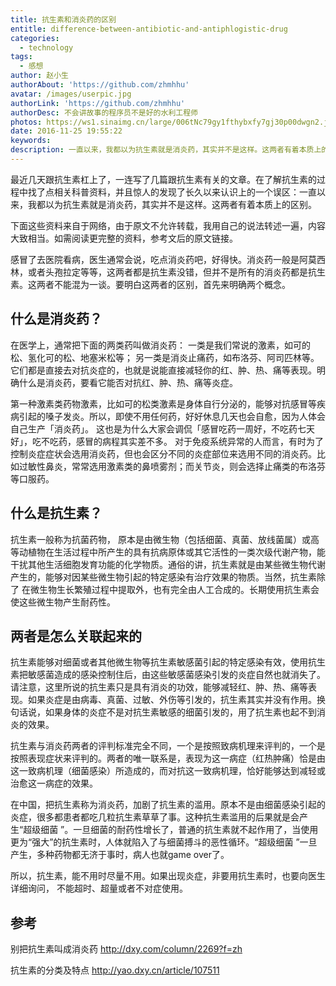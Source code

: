 ```yaml
---
title: 抗生素和消炎药的区别
entitle: difference-between-antibiotic-and-antiphlogistic-drug
categories:
  - technology
tags:
  - 感想
author: 赵小生
authorAbout: 'https://github.com/zhmhhu'
avatar: /images/userpic.jpg
authorLink: 'https://github.com/zhmhhu'
authorDesc: 不会讲故事的程序员不是好的水利工程师
photos: https://ws1.sinaimg.cn/large/006tNc79gy1fthybxfy7gj30p00dwgn2.jpg
date: 2016-11-25 19:55:22
keywords:
description: 一直以来，我都以为抗生素就是消炎药，其实并不是这样。这两者有着本质上的区别。
---
```


最近几天跟抗生素杠上了，一连写了几篇跟抗生素有关的文章。在了解抗生素的过程中找了点相关科普资料，并且惊人的发现了长久以来认识上的一个误区：一直以来，我都以为抗生素就是消炎药，其实并不是这样。这两者有着本质上的区别。

下面这些资料来自于网络，由于原文不允许转载，我用自己的说法转述一遍，内容大致相当。如需阅读更完整的资料，参考文后的原文链接。

 

感冒了去医院看病，医生通常会说，吃点消炎药吧，好得快。消炎药一般是阿莫西林，或者头孢拉定等等，这两者都是抗生素没错，但并不是所有的消炎药都是抗生素。这两者不能混为一谈。要明白这两者的区别，首先来明确两个概念。

## 什么是消炎药？

在医学上，通常把下面的两类药叫做消炎药： 一类是我们常说的激素，如可的松、氢化可的松、地塞米松等； 另一类是消炎止痛药，如布洛芬、阿司匹林等。它们都是直接去对抗炎症的，也就是说能直接减轻你的红、肿、热、痛等表现。明确什么是消炎药，要看它能否对抗红、肿、热、痛等炎症。

第一种激素类药物激素，比如可的松类激素是身体自行分泌的，能够对抗感冒等疾病引起的嗓子发炎。所以，即使不用任何药，好好休息几天也会自愈，因为人体会自己生产「消炎药」。 这也是为什么大家会调侃「感冒吃药一周好，不吃药七天好」，吃不吃药，感冒的病程其实差不多。 对于免疫系统异常的人而言，有时为了控制炎症症状会选用消炎药，但也会区分不同的炎症部位来选用不同的消炎药。比如过敏性鼻炎，常常选用激素类的鼻喷雾剂；而关节炎，则会选择止痛类的布洛芬等口服药。

## 什么是抗生素？

抗生素一般称为抗菌药物， 原本是由微生物（包括细菌、真菌、放线菌属）或高等动植物在生活过程中所产生的具有抗病原体或其它活性的一类次级代谢产物，能干扰其他生活细胞发育功能的化学物质。通俗的讲，抗生素就是由某些微生物代谢产生的，能够对因某些微生物引起的特定感染有治疗效果的物质。当然，抗生素除了 在微生物生长繁殖过程中提取外，也有完全由人工合成的。长期使用抗生素会使这些微生物产生耐药性。

## 两者是怎么关联起来的

抗生素能够对细菌或者其他微生物等抗生素敏感菌引起的特定感染有效，使用抗生素把敏感菌造成的感染控制住后，由这些敏感菌感染引发的炎症自然也就消失了。请注意，这里所说的抗生素只是具有消炎的功效，能够减轻红、肿、热、痛等表现。如果炎症是由病毒、真菌、过敏、外伤等引发的，抗生素其实并没有作用。换句话说，如果身体的炎症不是对抗生素敏感的细菌引发的，用了抗生素也起不到消炎的效果。

抗生素与消炎药两者的评判标准完全不同，一个是按照致病机理来评判的，一个是按照表现症状来评判的。两者的唯一联系是，表现为这一病症（红热肿痛）恰是由这一致病机理（细菌感染）所造成的，而对抗这一致病机理，恰好能够达到减轻或治愈这一病症的效果。

在中国，把抗生素称为消炎药，加剧了抗生素的滥用。原本不是由细菌感染引起的炎症，很多都患者都吃几粒抗生素草草了事。这种抗生素滥用的后果就是会产生“超级细菌 ”。一旦细菌的耐药性增长了，普通的抗生素就不起作用了，当使用更为“强大”的抗生素时，人体就陷入了与细菌搏斗的恶性循环。“超级细菌 ”一旦产生，多种药物都无济于事时，病人也就game over了。

所以，抗生素，能不用时尽量不用。如果出现炎症，非要用抗生素时，也要向医生详细询问， 不能超时、超量或者不对症使用。

## 参考

别把抗生素叫成消炎药 http://dxy.com/column/2269?f=zh

抗生素的分类及特点 http://yao.dxy.cn/article/107511

